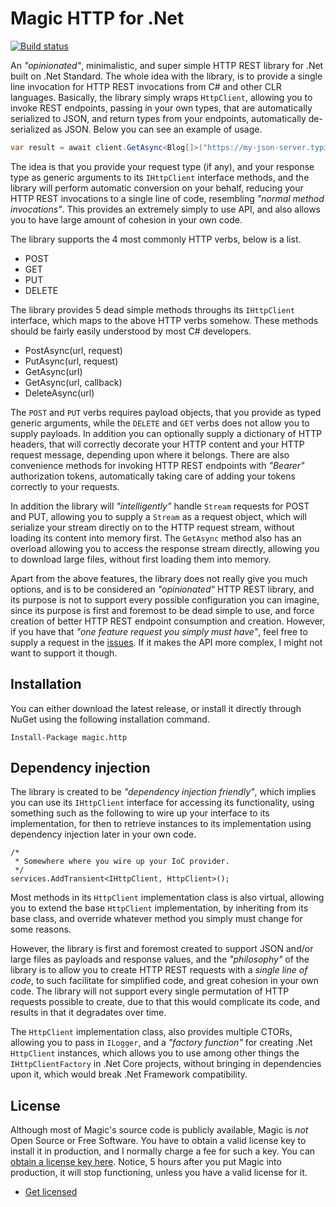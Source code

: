
# Magic HTTP for .Net

[![Build status](https://travis-ci.org/polterguy/magic.http.svg?master)](https://travis-ci.org/polterguy/magic.http)

An _"opinionated"_, minimalistic, and super simple HTTP REST library for .Net built on .Net Standard. The whole idea
with the library, is to provide a single line invocation for HTTP REST invocations from C# and other CLR languages.
Basically, the library simply wraps `HttpClient`, allowing you to invoke REST endpoints, passing in your own types,
that are automatically serialized to JSON, and return types from your endpoints, automatically de-serialized as JSON.
Below you can see an example of usage.

```csharp
var result = await client.GetAsync<Blog[]>("https://my-json-server.typicode.com/typicode/demo/posts");
```

The idea is that you provide your request type (if any), and your response type as generic arguments to its
`IHttpClient` interface methods, and the library will perform automatic conversion on your behalf, reducing your
HTTP REST invocations to a single line of code, resembling _"normal method invocations"_. This provides an
extremely simply to use API, and also allows you to have large amount of cohesion in your own code.

The library supports the 4 most commonly HTTP verbs, below is a list.

* POST
* GET
* PUT
* DELETE

The library provides 5 dead simple methods throughs its `IHttpClient` interface, which maps to the above HTTP verbs
somehow. These methods should be fairly easily understood by most C# developers.

* PostAsync(url, request)
* PutAsync(url, request)
* GetAsync(url)
* GetAsync(url, callback)
* DeleteAsync(url)

The `POST` and `PUT` verbs requires payload objects, that you provide as typed generic arguments, while the `DELETE` and `GET`
verbs does not allow you to supply payloads. In addition you can optionally supply a dictionary of HTTP headers, that
will correctly decorate your HTTP content and your HTTP request message, depending upon where it belongs. There are also
convenience methods for invoking HTTP REST endpoints with _"Bearer"_ authorization tokens, automatically taking care of
adding your tokens correctly to your requests.

In addition the library will _"intelligently"_ handle `Stream` requests for POST and PUT, allowing you to
supply a `Stream` as a request object, which will serialize your stream directly on to the HTTP request
stream, without loading its content into memory first. The `GetAsync` method also has an overload allowing
you to access the response stream directly, allowing you to download large files, without first loading them
into memory.

Apart from the above features, the library does not really give you much options, and is to be considered an _"opinionated"_
HTTP REST library, and its purpose is not to support every possible configuration you can imagine, since its purpose
is first and foremost to be dead simple to use, and force creation of better HTTP REST endpoint consumption and creation.
However, if you have that _"one feature request you simply must have"_, feel free to supply a request in the
[issues](https://github.com/polterguy/magic.http/issues). If it makes the API more complex, I might not want to support
it though.

## Installation

You can either download the latest release, or install it directly through NuGet using the following installation
command.

```
Install-Package magic.http
```

## Dependency injection

The library is created to be _"dependency injection friendly"_, which implies you can use its `IHttpClient` interface
for accessing its functionality, using something such as the following to wire up your interface to its implementation,
for then to retrieve instances to its implementation using dependency injection later in your own code.

```code
/*
 * Somewhere where you wire up your IoC provider.
 */
services.AddTransient<IHttpClient, HttpClient>();
```

Most methods in its `HttpClient` implementation class is also virtual, allowing you to extend the base `HttpClient`
implementation, by inheriting from its base class, and override whatever method you simply must change for some reasons.

However, the library is first and foremost created to support JSON and/or large files as payloads and response values,
and the _"philosophy"_ of the library is to allow you to create HTTP REST requests with a _single line of code_, to
such facilitate for simplified code, and great cohesion in your own code. The library will not support every single
permutation of HTTP requests possible to create, due to that this would complicate its code, and results in that it
degradates over time.

The `HttpClient` implementation class, also provides multiple CTORs, allowing you to pass in `ILogger`, and
a _"factory function"_ for creating .Net `HttpClient` instances, which allows you to use among other things
the `IHttpClientFactory` in .Net Core projects, without bringing in dependencies upon it, which would break
.Net Framework compatibility.

## License

Although most of Magic's source code is publicly available, Magic is _not_ Open Source or Free Software.
You have to obtain a valid license key to install it in production, and I normally charge a fee for such a
key. You can [obtain a license key here](https://gaiasoul.com/license-magic/).
Notice, 5 hours after you put Magic into production, it will stop functioning, unless you have a valid
license for it.

* [Get licensed](https://gaiasoul.com/license-magic/)
